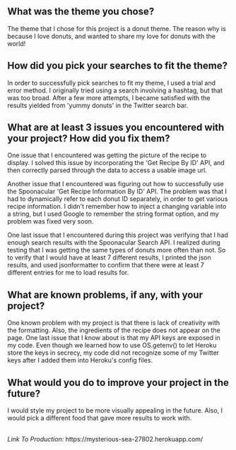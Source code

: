 ## What was the theme you chose?
The theme that I chose for this project is a donut theme. The reason why is because I love donuts, and wanted to share my love for donuts with the world!

## How did you pick your searches to fit the theme?
In order to successfully pick searches to fit my theme, I used a trial and error method. I originally tried using a search involving a hashtag, but that was too broad. After a few more attempts, I became satisfied with the results yielded from 'yummy donuts' in the Twitter search bar. 

## What are at least 3 issues you encountered with your project? How did you fix them?
One issue that I encountered was getting the picture of the recipe to display. I solved this issue by incorporating the 'Get Recipe By ID' API, and then correctly parsed through the data to access a usable image url.

Another issue that I encountered was figuring out how to successfully use the Spoonacular 'Get Recipe Information By ID' API. The problem was that I had to dynamically refer to each donut ID separately, in order to get various recipe information. I didn't remember how to inject a changing variable into a string, but I used Google to remember the string format option, and my problem was fixed very soon.

One last issue that I encountered during this project was verifying that I had enough search results with the Spoonacular Search API. I realized during testing that I was getting the same types of donuts more often than not. So to verify that I would have at least 7 different results, I printed the json results, and used jsonformatter to confirm that there were at least 7 different entries for me to load results for. 

## What are known problems, if any, with your project?
One known problem with my project is that there is lack of creativity with the formatting. Also, the ingredients of the recipe does not appear on the page. One last issue that I know about is that my API keys are exposed in my code. Even though we learned how to use OS.getenv() to let Heroku store the keys in secrecy, my code did not recognize some of my Twitter keys after I added them into Heroku's config files. 

## What would you do to improve your project in the future?
I would style my project to be more visually appealing in the future. Also, I would pick a different food that gave more results to work with.

<br>
<em> Link To Production: </em> https://mysterious-sea-27802.herokuapp.com/
